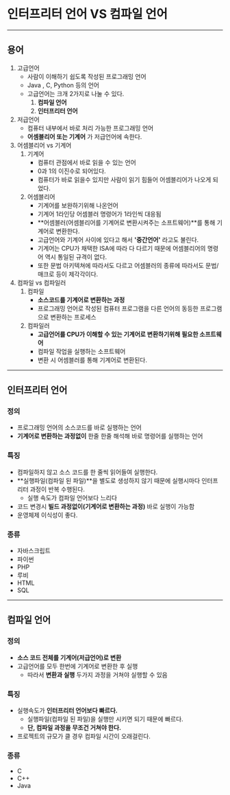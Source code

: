 # 인터프리터 언어 VS 컴파일 언어

---

## 용어

1. 고급언어
   - 사람이 이해하기 쉽도록 작성된 프로그래밍 언어 
   - Java , C, Python 등의 언어
   - 고급언어는 크개 2가지로 나눌 수 있다. 
     1. **컴파일 언어**
     2. **인터프리터 언어** 
2. 저급언어 
   - 컴퓨터 내부에서 바로 처리 가능한 프로그래밍 언어
   - **어셈블리어 또는 기계어** 가 저급언어에 속한다. 
3. 어셈블리어 vs 기계어
   1. 기계어
      - 컴퓨터 관점에서 바로 읽을 수 있는 언어 
      - 0과 1의 이진수로 되어있다. 
      - 컴퓨터가 바로 읽을수 있지만 사람이 읽기 힘들어 어셈블리어가 나오게 되었다. 
   2. 어셈블리어 
      - 기계어를 보완하기위해 나온언어
      - 기계어 1라인당 어셈블러 명령어가 1라인씩 대응됨
      - **어셈블러(어셈블리어를 기계어로 변환시켜주는 소프트웨어)**를 통해 기계어로 변환한다. 
      - 고급언어와 기계어 사이에 있다고 해서 **'중간언어'** 라고도 불린다.
      - 기계어는 CPU가 채택한 ISA에 따라 다 다르기 때문에 어셈블리어의 명령어 역시 통일된 규격이 없다. 
      - 또한 문법 아키텍쳐에 따라서도 다르고 어셈블러의 종류에 따라서도 문법/매크로 등이 제각각이다. 
4. 컴파일 vs 컴파일러
   1. 컴파일 
      - **소스코드를 기계어로 변환하는 과정**  
      - 프로그래밍 언어로 작성된 컴퓨터 프로그램을 다른 언어의 동등한 프로그램으로 변환하는 프로세스 
   2. 컴파일러 
      - **고급언어를 CPU가 이해할 수 있는 기계어로 변환하기위해 필요한 소프트웨어** 
      - 컴파일 작업을 실행하는 소프트웨어 
      - 변환 시 어셈블러를 통해 기계어로 변환된다. 

---

## 인터프리터 언어

### 정의

- 프로그래밍 언어의 소스코드를 바로 실행하는 언어
- **기계어로 변환하는 과정없이** 한줄 한줄 해석해 바로 명령어를 실행하는 언어 

### 특징 

- 컴파일하지 않고 소스 코드를 한 줄씩 읽어들여 실행한다. 
- **실행파일(컴파일 된 파일)**을 별도로 생성하지 않기 때문에 실행시마다 인터프리터 과정이 반복 수행된다. 
  - 실행 속도가 컴파일 언어보다 느리다 
- 코드 변경시 **빌드 과정없이(기계어로 변환하는 과정)** 바로 실행이 가능함 
- 운영체제 이식성이 좋다. 

### 종류

- 자바스크립트
- 파이썬
- PHP
- 루비
- HTML
- SQL

---

## 컴파일 언어

### 정의

- **소스 코드 전체를 기계어(저급언어)로 변환**
- 고급언어를 모두 한번에 기계어로 변환한 후 실행
  - 따라서 **변환과 실행** 두가지 과정을 거쳐야 실행할 수 있음

### 특징

- 실행속도가 **인터프리터 언어보다 빠르다.**
  - 실행파일(컴파일 된 파일)을 실행만 시키면 되기 때문에 빠르다. 
  - **단, 컴파일 과정을 무조건 거쳐야 한다.** 
- 프로젝트의 규모가 클 경우 컴파일 시간이 오래걸린다. 

### 종류

- C
- C++
- Java

